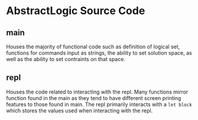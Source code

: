 # AbstractLogic Source Code

## main
Houses the majority of functional code such as definition of logical set, functions for commands input as strings, the ability to set solution space, as well as the ability to set contraints on that space.

## repl
Houses the code related to interacting with the repl. Many functions mirror function found in the main as they tend to have different screen printing features to those found in main. The repl primarily interacts with a `let block` which stores the values used when interacting with the repl.
